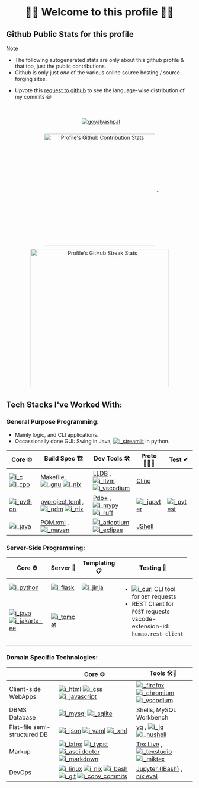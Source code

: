 <!--
2024-09-18
 -->

<!--

latest commit id: 2f0ab29740 ('24-09-19)
https://raw.githubusercontent.com/github/explore/main/topics/nodejs/nodejs.png


<link rel="stylesheet" type='text/css'
  href="https://cdn.jsdelivr.net/gh/devicons/devicon@latest/devicon.min.css"
/>

<style>
  table i { font-size: xxx-large; vertical-align: middle; }
</style>


<i class="devicon-c-plain colored"></i> <i class="devicon-cplusplus-plain colored"></i>

  -->


[RFC 2616]: http://www.w3.org/Protocols/rfc2616/rfc2616-sec5.html "HTTP/1.1: Request"
[RFC 9110]: https://www.rfc-editor.org/rfc/rfc9110.html "RFC 9110: HTTP Semantics"

<!--
* httpYac - Rest Client: vscode-extension-id: `anweber.vscode-httpyac`

* Thunder Client: vscode-extension-id: `rangav.vscode-thunder-client`
 -->




<h1 align="center">🌻🌺 Welcome to this profile 🪷🌹</h1>




## Github Public Stats for this profile

> [!NOTE]
> * The following autogenerated stats are only about this github profile & that too, just the public contributions.
> * Github is only just _one_ of the various online source hosting / source forging sites.


[user-lang-info]: https://github.com/orgs/community/discussions/18230

* Upvote this [request to github][user-lang-info] to see the language-wise distribution of my commits 😃


<br/>


<p align="center">
&nbsp;
<a
  href="https://github.com/ryo-ma/github-profile-trophy"
  aria-details="https://github-profile-trophy.vercel.app"
>
  <img alt="goyalyashpal"
    style="vertical-align: middle; margin:5px"
    src="https://github-profile-trophy.vercel.app/?username=goyalyashpal&title=-Stars,-Reviews,-Followers&column=-1&margin-w=25&margin-h=25&theme=onedark"
  />
</a>
</p>

  <!-- align="center" float:center; -->

<!--
* The width of the github profile readme is 780px
* ( 5 * 2 ) * 2 = 10px in margins
* 372 + 300 = 672px in image
 -->

<p align="center">
&nbsp;
<a
  href="https://github-readme-stats.vercel.app/"
>
  <img width=300px
    alt="Profile's Github Contribution Stats"
    style="vertical-align: middle; margin:5px"
    src="https://github-readme-stats.vercel.app/api?username=goyalyashpal&show_icons=true&locale=en&show=prs_merged&hide=stars,prs&hide_rank=true&cache_seconds=86400&theme=onedark"
    />
</a>
&nbsp;
<a
  href="https://git.io/streak-stats"
  aria-details="https://github-readme-streak-stats.herokuapp.com/demo/"
>
  <img width=372px
    alt="Profile's GitHub Streak Stats"
    style="vertical-align: middle; margin:5px;"
    src="https://github-readme-streak-stats.herokuapp.com?user=goyalyashpal&theme=onedark&date_format=%5BY%20%5DM%20j&mode=weekly&hide_current_streak=false&card_width=450px"
  />
  <!-- Default Streak Stats width is 495px -->
</a>
</p>




## Tech Stacks I've Worked With:



[streamlit]: https://github.com/topics/streamlit "Streamlit"
[i_streamlit]: https://img.shields.io/badge/streamlit-FF4B4B?style=for-the-badge&logoSize=auto&logoColor=FFF&logo=streamlit "Streamlit"
[c]: https://github.com/topics/c "C language"
[i_c]: https://img.shields.io/badge/c-A8B9CC?style=for-the-badge&logoSize=auto&logoColor=FFF&logo=c "C language"
[cpp]: https://github.com/topics/cpp "C++"
[i_cpp]: https://img.shields.io/badge/cpp-00599C?style=for-the-badge&logoSize=auto&logoColor=FFF&logo=cplusplus "C++++"
[gnu]: https://www.gnu.org/software/make/ "GNU Make"
[i_gnu]: https://img.shields.io/badge/make-A42E2B?style=for-the-badge&logoSize=auto&logoColor=FFF&logo=gnu "GNU Make"
[nix]: https://github.com/topics/nix "Nix package manager"
[i_nix]: https://img.shields.io/badge/nix-5277C3?style=for-the-badge&logoSize=auto&logoColor=FFF&logo=nixos "Nix Pkg Manager"
[llvm]: https://github.com/topics/llvm "LLVM Compiler toolchain"
[i_llvm]: https://img.shields.io/badge/llvm-262D3A?style=for-the-badge&logoSize=auto&logoColor=FFF&logo=llvm "LLVM Compiler toolchain"
[vscodium]: https://vscodium.com/ "VSCodium - Open Source Binaries of VSCode"
[i_vscodium]: https://img.shields.io/badge/vscodium-2F80ED?style=for-the-badge&logoSize=auto&logoColor=FFF&logo=vscodium "VSCodium - Open Source Binaries of VSCode"
[python]: https://github.com/topics/python "Python"
[i_python]: https://img.shields.io/badge/py-3776AB?style=for-the-badge&logoSize=auto&logoColor=FFF&logo=python "Python"
[toml]: https://toml.io/en/ "TOML"
[i_toml]: https://img.shields.io/badge/toml-9C4121?style=for-the-badge&logoSize=auto&logoColor=FFF&logo=toml "TOML logo"


[mypy]: https://www.mypy-lang.org/ "mypy - Optional Static Typing for Python"
[i_mypy]: https://img.shields.io/badge/mypy-000?style=for-the-badge&logoSize=auto&logoColor=FFF&logo=mypy "mypy - Optional Static Typing for Python"
[ruff]: https://docs.astral.sh/ruff/ "Ruff - fast Python linter"
[i_ruff]: https://img.shields.io/badge/ruff-D7FF64?style=for-the-badge&logoSize=auto&logoColor=FFF&logo=ruff "Ruff - fast Python linter"
[pdm]: https://pdm-project.org/latest/ "PDM a modern Python package and dependency manager"
[i_pdm]: https://img.shields.io/badge/pdm-AC75D7?style=for-the-badge&logoSize=auto&logoColor=FFF&logo=pdm "PDM a modern Python package and dependency manager"
[pypi]: https://github.com/topics/pypi "PyPI Python Package Index"
[i_pypi]: https://img.shields.io/badge/pypi-3775A9?style=for-the-badge&logoSize=auto&logoColor=FFF&logo=pypi "PyPI Python Package Index"
[jupyter]: https://github.com/topics/jupyter "Jupyter REPL Notebooks"
[i_jupyter]: https://img.shields.io/badge/jupyter-F37626?style=for-the-badge&logoSize=auto&logoColor=FFF&logo=jupyter "Jupyter REPL Notebooks"
[pytest]: https://pytest.org "Pytest Python testing framework"
[i_pytest]: https://img.shields.io/badge/pytest-0A9EDC?style=for-the-badge&logoSize=auto&logoColor=FFF&logo=pytest "Pytest Python testing framework"
[java]: https://github.com/topics/java "Java"
[i_java]: https://img.shields.io/badge/java-000?style=for-the-badge&logoSize=auto&logoColor=FFF&logo=java "Java"
[adoptium]: https://github.com/topics/adoptium "Adoptium Temurin JDK"
[i_adoptium]: https://img.shields.io/badge/adoptium-FF1464?style=for-the-badge&logoSize=auto&logoColor=FFF&logo=eclipseadoptium "Adoptium Temurin JDK"
[eclipse]: https://eclipseide.org/ "Eclipse IDE"
[i_eclipse]: https://img.shields.io/badge/eclipse-2C2255?style=for-the-badge&logoSize=auto&logoColor=FFF&logo=eclipseide "Eclipse IDE"
[maven]: https://github.com/topics/maven "Apache Maven"
[i_maven]: https://img.shields.io/badge/maven-C71A36?style=for-the-badge&logoSize=auto&logoColor=FFF&logo=apachemaven "Apache Maven"


[flask]: https://github.com/topics/flask "Flask micro web framework"
[i_flask]: https://img.shields.io/badge/flask-F05032?style=for-the-badge&logoSize=auto&logoColor=FFF&logo=flask "Flask micro web framework"
[jinja]: https://jinja.palletsprojects.com/ "Jinja templating engine"
[i_jinja]: https://img.shields.io/badge/jinja-B41717?style=for-the-badge&logoSize=auto&logoColor=FFF&logo=jinja "Jinja templating engine"
[curl]: https://curl.se/ "curl"
[i_curl]: https://img.shields.io/badge/curl-073551?style=for-the-badge&logoSize=auto&logoColor=FFF&logo=curl "curl"


[jakarta-ee]: https://github.com/topics/jakarta-ee "Jakarta EE"
[i_jakarta-ee]: https://img.shields.io/badge/jakarta_ee-000?style=for-the-badge&logoSize=auto&logoColor=FFF&logo=jakarta-ee "Jakarta EE"
[tomcat]: https://tomcat.apache.org/ "Apache Tomcat"
[i_tomcat]: https://img.shields.io/badge/tomcat-F8DC75?style=for-the-badge&logoSize=auto&logoColor=FFF&logo=apachetomcat "Apache Tomcat"
[html]: https://github.com/topics/html5 "HTML5"
[i_html]: https://img.shields.io/badge/html-E34F26?style=for-the-badge&logoSize=auto&logoColor=FFF&logo=html5 "HTML5"
[css]: https://github.com/topics/css3 "CSS Cascading Style Sheets"
[i_css]: https://img.shields.io/badge/css-1572B6?style=for-the-badge&logoSize=auto&logoColor=FFF&logo=css3 "CSS Cascading Style Sheets"
[javascript]: https://github.com/topics/javascript "JavaScript"
[i_javascript]: https://img.shields.io/badge/javascript-F7DF1E?style=for-the-badge&logoSize=auto&logoColor=FFF&logo=javascript "JavaScript"
[firefox]: https://github.com/topics/firefox "Firefox Browser"
[i_firefox]: https://img.shields.io/badge/firefox-000000?style=for-the-badge&logoSize=auto&logoColor=FFF&logo=firefoxbrowser "Firefox Browser"
[chromium]: https://github.com/topics/chromium "Chromium based browsers"
[i_chromium]: https://img.shields.io/badge/chromium-4285F4?style=for-the-badge&logoSize=auto&logoColor=FFF&logo=googlechrome "Chromium based browsers"

[mysql]: https://github.com/topics/mysql "MySQL DBMS"
[i_mysql]: https://img.shields.io/badge/mysql-4479A1?style=for-the-badge&logoSize=auto&logoColor=FFF&logo=mysql "MySQL DBMS"
[sqlite]: https://github.com/topics/sqlite "SQLite Serverless RDBMS"
[i_sqlite]: https://img.shields.io/badge/sqlite-003B57?style=for-the-badge&logoSize=auto&logoColor=FFF&logo=sqlite "SQLite Serverless RDBMS"
[json]: https://github.com/topics/json "JSON data interchange format"
[i_json]: https://img.shields.io/badge/json-000000?style=for-the-badge&logoSize=auto&logoColor=FFF&logo=json "JSON data interchange format"
[yaml]: https://yaml.org/ "YAML data serialization language"
[i_yaml]: https://img.shields.io/badge/yaml-CB171E?style=for-the-badge&logoSize=auto&logoColor=FFF&logo=yaml "YAML data serialization language"
[xml]: https://www.w3.org/XML/ "XML serialization language"
[i_xml]: https://img.shields.io/badge/xml-005FAD?style=for-the-badge&logoSize=auto&logoColor=FFF&logo=xml "XML serialization language"
[jq]: https://jqlang.github.io/jq/ "jq JSON Processor"
[i_jq]: https://img.shields.io/badge/jq-000?style=for-the-badge&logoSize=auto&logoColor=FFF&logo=jq "jq JSON Processor"
[nushell]: https://www.nushell.sh/ "Nushell"
[i_nushell]: https://img.shields.io/badge/nushell-4E9A06?style=for-the-badge&logoColor=FFF&logo=nushell "Nushell"
[latex]: https://github.com/topics/latex "LaTeX document preparation system"
[i_latex]: https://img.shields.io/badge/latex-008080?style=for-the-badge&logoSize=auto&logoColor=FFF&logo=latex "LaTeX document preparation system"
[typst]: https://typst.app/ "Typst: Compose papers faster"
[i_typst]: https://img.shields.io/badge/typst-239DAD?style=for-the-badge&logoSize=auto&logoColor=FFF&logo=typst "Typst: Compose papers faster"
[asciidoctor]: https://asciidoctor.org/ "Asciidoctor - A fast, open source, Ruby-based text publishing tool"
[i_asciidoctor]: https://img.shields.io/badge/asciidoctor-E40046?style=for-the-badge&logoSize=auto&logoColor=FFF&logo=asciidoctor "Asciidoctor - A fast, open source, Ruby-based text publishing tool"
[markdown]: https://github.com/topics/markdown "Markdown plaintext formatting to HTML conversion"
[i_markdown]: https://img.shields.io/badge/markdown-000000?style=for-the-badge&logoSize=auto&logoColor=FFF&logo=markdown "Markdown plaintext formatting to HTML conversion"
[texstudio]: https://www.texstudio.org/ "TeXstudio - A LaTeX editor"
[i_texstudio]: https://img.shields.io/badge/texstudio-000?style=for-the-badge&logoSize=auto&logoColor=FFF&logo=texstudio "TeXstudio - A LaTeX editor"
[miktex]: https://miktex.org/ "MiKTeX - TeX/LaTeX distribution for Windows"
[i_miktex]: https://img.shields.io/badge/miktex-000?style=for-the-badge&logoSize=auto&logoColor=FFF&logo=miktex "MiKTeX - TeX/LaTeX distribution for Windows"
[linux]: https://github.com/topics/linux "linux"
[i_linux]: https://img.shields.io/badge/linux-FCC624?style=for-the-badge&logoSize=auto&logoColor=FFF&logo=linux "linux"


[bash]: https://github.com/topics/bash "bash"
[i_bash]: https://img.shields.io/badge/bash-4EAA25?style=for-the-badge&logoSize=auto&logoColor=FFF&logo=gnubash "Bash"
[git]: https://github.com/topics/git "git"
[i_git]: https://img.shields.io/badge/git-F05032?style=for-the-badge&logoSize=auto&logoColor=FFF&logo=git "Git"
[conv_commits]: https://www.conventionalcommits.org/en/v1.0.0/ "Conventional Commits"
[i_conv_commits]: https://img.shields.io/badge/conv_commits-FE5196?style=for-the-badge&logoSize=auto&logoColor=FFF&logo=conventionalcommits "Conventional Commits"



[LLDB]: https://lldb.llvm.org/ "🐛 LLDB"
[Cling]: https://rawcdn.githack.com/root-project/cling/master/www/index.html "Cling - ROOT https://root.cern/cling/"
[pyproject.toml]: https://packaging.python.org/en/latest/specifications/pyproject-toml/ "Python Project PyProject.TOML Config File"
[CPython]: https://www.python.org/download/alternatives/ "CPython Python Implementation"
[Pdb+]: https://pypi.org/project/pdbplus/ "pdbplus · PyPI"
[POM.xml]: https://maven.apache.org/pom.html "Maven – POM Reference"
[JShell]: https://docs.oracle.com/en/java/javase/21/jshell/introduction-jshell.html "Introduction to JShell"
[yq]: https://mikefarah.gitbook.io/yq "yq YAML Processor"
[Tex Live]: https://tug.org/texlive/ "TeX Live - TeX Users Group"
[Jupyter (IBash)]: https://pypi.org/project/bash_kernel/ "bash_kernel · PyPI"
[nix eval]: https://nix.dev/tutorials/nix-language.html#interactive-evaluation "Nix language basics — nix.dev documentation"



### General Purpose Programming:

* Mainly logic, and CLI applications.
* Occassionally done GUI: Swing in Java, [![i_streamlit]][streamlit] in python.


<!-- <img alt="Static Badge" src="https://img.shields.io/badge/C-000?style=for-the-badge&logo=c"> -->
<!-- href="https://pip.pypa.io/en/stable/reference/build-system/pyproject-toml/" -->


| Core ⚙  | Build Spec 🏗  | Dev Tools 🛠  | Proto 🏃‍♀️‍➡️  | Test ✔
|--  |--  |--  |--  |--
| [![i_c]][c] [![i_cpp]][cpp]  |  Makefile, [![i_gnu]][gnu] [![i_nix]][nix]  | [LLDB] , [![i_llvm]][llvm] [![i_vscodium]][vscodium]  | [Cling]  |
| [![i_python]][python]  | [pyproject.toml] , [![i_pdm]][pdm] [![i_nix]][nix] <!-- [![i_pypi]][pypi] -->  | <!-- [CPython] --> [Pdb+] , [![i_mypy]][mypy] [![i_ruff]][ruff]  | [![i_jupyter]][jupyter]  | [![i_pytest]][pytest]
| [![i_java]][java]  | [POM.xml] , [![i_maven]][maven]  | [![i_adoptium]][adoptium] [![i_eclipse]][eclipse]  | [JShell]  |




### Server-Side Programming:

| Core ⚙  | Server 📡  | Templating 📋  | Testing 🧪
|--  |--  |--  |--
| [![i_python]][python]  | [![i_flask]][flask]  | [![i_jinja]][jinja]  <td rowspan="2"> <ul> <li> [![i_curl]][curl] CLI tool for <code>GET</code> requests </li> <li> REST Client for <code>POST</code> requests <br/> vscode-extension-id: <code>humao.rest-client</code> </li> </ul>
| [![i_java]][java] [![i_jakarta-ee]][jakarta-ee]  | [![i_tomcat]][tomcat]  |



### Domain Specific Technologies:

|  | Core ⚙  | Tools 🛠🧰
|--  |--  |--
| Client-side WebApps  | [![i_html]][html] [![i_css]][css] [![i_javascript]][javascript]  | [![i_firefox]][firefox] [![i_chromium]][chromium] [![i_vscodium]][vscodium]
| DBMS Database  | [![i_mysql]][mysql] [![i_sqlite]][sqlite]  |  Shells, MySQL Workbench
| Flat-file semi-structured DB  | [![i_json]][json] [![i_yaml]][yaml] [![i_xml]][xml]  | [yq] , [![i_jq]][jq] [![i_nushell]][nushell]
| Markup  | [![i_latex]][latex] [![i_typst]][typst] [![i_asciidoctor]][asciidoctor] [![i_markdown]][markdown]  | [Tex Live] , [![i_texstudio]][texstudio] [![i_miktex]][miktex]
| DevOps  | [![i_linux]][linux] [![i_nix]][nix] [![i_bash]][bash] [![i_git]][git] [![i_conv_commits]][conv_commits]  | [Jupyter (IBash)] , [nix eval]


<!-- , <a title="nix eval - Nix Reference Manual" href="https://nix.dev/manual/nix/latest/command-ref/new-cli/nix3-eval.html">nix eval</a> -->

